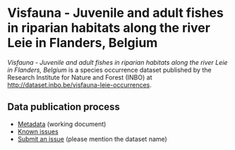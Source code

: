 # Visfauna - Juvenile and adult fishes in riparian habitats along the river Leie in Flanders, Belgium

*Visfauna - Juvenile and adult fishes in riparian habitats along the river Leie in Flanders, Belgium* is a species occurrence dataset published by the Research Institute for Nature and Forest (INBO) at http://dataset.inbo.be/visfauna-leie-occurrences.

## Data publication process

* [Metadata](metadata.md) (working document)
* [Known issues](https://github.com/LifeWatchINBO/data-publication/labels/visfauna-leie-occurrences)
* [Submit an issue](https://github.com/LifeWatchINBO/data-publication/issues/new) (please mention the dataset name)
